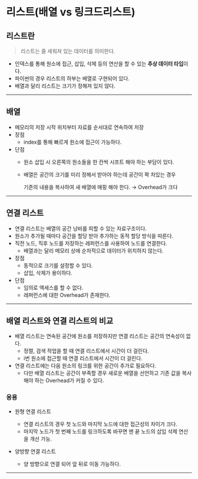 # 리스트(배열 vs 링크드리스트)


## 리스트란

> 리스트는 줄 세워져 있는 데이터를 의미한다.
> 
- 인덱스를 통해 원소에 접근, 삽입, 삭제 등의 연산을 할 수 있는 **추상 데이터 타입**이다.
- 파이썬의 경우 리스트의 하부는 배열로 구현되어 있다.
- 배열과 달리 리스트는 크기가 정해져 있지 않다.

---

## 배열

- 메모리의 저장 시작 위치부터 자료를 순서대로 연속하여 저장
- 장점
    - index를 통해 빠르게 원소에 접근이 가능하다.
- 단점
    - 원소 삽입 시 오른쪽의 원소들을 한 칸씩 시프트 해야 하는 부담이 있다.
    - 배열은 공간의 크기를 미리 정해서 받아야 하는데 공간이 꽉 차있는 경우
        
        기존의 내용을 복사하여 새 배열에 매핑 해야 한다. → Overhead가 크다
        


---

## 연결 리스트


- 연결 리스트는 배열의 공간 낭비를 피할 수 있는 자료구조이다.
- 원소가 추가될 때마다 공간을 할당 받아 추가하는 동적 할당 방식을 따른다.
- 직전 노드, 직후 노드를 저장하는 레퍼런스를 사용하여 노드를 연결한다.
    - 배열과는 달리 메모리 상에 순차적으로 데이터가 위치하지 않는다.
- 장점
    - 동적으로 크기를 설정할 수 있다.
    - 삽입, 삭제가 용이하다.
- 단점
    - 임의로 액세스를 할 수 없다.
    - 레퍼런스에 대한 Overhead가 존재한다.

---

## 배열 리스트와 연결 리스트의 비교

- 배열 리스트는 연속된 공간에 원소를 저장하지만 연결 리스트는 공간의 연속성이 없다.
    - 정렬, 검색 작업을 할 때 연결 리스트에서 시간이 더 걸린다.
    - i번 원소에 접근할 때 연결 리스트에서 시간이 더 걸린다.
- 연결 리스트에는 다음 원소의 링크를 위한 공간이 추가로 필요하다.
    - 다만 배열 리스트는 공간이 부족할 경우 새로운 배열을 선언하고 기존 값을 복사해야 하는 Overhead가 커질 수 있다.

### 응용

- 원형 연결 리스트
    

    
    - 연결 리스트의 경우 첫 노드와 마지막 노드에 대한 접근성의 차이가 크다.
    - 마지막 노드가 첫 번째 노드를 링크하도록 바꾸면 맨 끝 노드의 삽입 삭제 연산을 개선 가능.

- 양방향 연결 리스트
    - 양 방향으로 연결 되어 앞 뒤로 이동 가능하다.

---